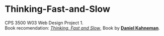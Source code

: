 # Thinking-Fast-and-Slow
CPS 3500 W03 Web Design Project 1.<br>
Book recomendation: <a href="https://www.amazon.com/Thinking-Fast-Slow-Daniel-Kahneman/dp/0374533555">_Thinking, Fast and Slow_</a>, Book by <a href="https://en.wikipedia.org/wiki/Daniel_Kahneman">**Daniel Kahneman**</a>.
